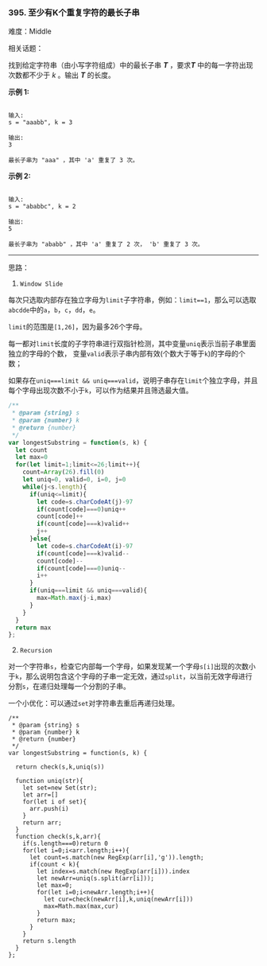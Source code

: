 ### 395. 至少有K个重复字符的最长子串

难度：Middle

相关话题：

找到给定字符串（由小写字符组成）中的最长子串 ***T***  ，要求***T*** 中的每一字符出现次数都不少于 *k*  。输出 ***T*** 的长度。



**示例 1:** 



```

输入:
s = "aaabb", k = 3

输出:
3

最长子串为 "aaa" ，其中 'a' 重复了 3 次。
```


**示例 2:** 



```

输入:
s = "ababbc", k = 2

输出:
5

最长子串为 "ababb" ，其中 'a' 重复了 2 次， 'b' 重复了 3 次。
```



-----

思路：

1. `Window Slide`

每次只选取内部存在独立字母为`limit`子字符串，例如：`limit==1`，那么可以选取`abcdde`中的`a`，`b`，`c`，`dd`，`e`。

`limit`的范围是`[1,26]`，因为最多26个字母。

每一都对`limit`长度的子字符串进行双指针检测，其中变量`uniq`表示当前子串里面独立的字母的个数，
 变量`valid`表示子串内部有效(个数大于等于`k`)的字母的个数；

如果存在`uniq===limit && uniq===valid`，说明子串存在`limit`个独立字母，并且每个字母出现次数不小于`k`，可以作为结果并且筛选最大值。

```js
/**
 * @param {string} s
 * @param {number} k
 * @return {number}
 */
var longestSubstring = function(s, k) {
  let count
  let max=0
  for(let limit=1;limit<=26;limit++){
    count=Array(26).fill(0)
    let uniq=0, valid=0, i=0, j=0
    while(j<s.length){
      if(uniq<=limit){
        let code=s.charCodeAt(j)-97
        if(count[code]===0)uniq++
        count[code]++
        if(count[code]===k)valid++
        j++
      }else{
        let code=s.charCodeAt(i)-97
        if(count[code]===k)valid--
        count[code]--
        if(count[code]===0)uniq--
        i++
      }
      if(uniq===limit && uniq===valid){
        max=Math.max(j-i,max)
      }
    }
  }
  return max
};
```


2. `Recursion`

对一个字符串`s`，检查它内部每一个字母，如果发现某一个字母`s[i]`出现的次数小于`k`，那么说明包含这个字母的子串一定无效，通过`split`，以当前无效字母进行分割`s`，在递归处理每一个分割的子串。

一个小优化：可以通过`set`对字符串去重后再递归处理。

```
/**
 * @param {string} s
 * @param {number} k
 * @return {number}
 */
var longestSubstring = function(s, k) {
  
  return check(s,k,uniq(s))
  
  function uniq(str){
    let set=new Set(str);
    let arr=[]
    for(let i of set){
      arr.push(i)
    }
    return arr;
  }
  function check(s,k,arr){
    if(s.length===0)return 0
    for(let i=0;i<arr.length;i++){
      let count=s.match(new RegExp(arr[i],'g')).length;
      if(count < k){
        let index=s.match(new RegExp(arr[i])).index
        let newArr=uniq(s.split(arr[i]));
        let max=0;
        for(let i=0;i<newArr.length;i++){
          let cur=check(newArr[i],k,uniq(newArr[i]))
          max=Math.max(max,cur)
        }
        return max;
      }
    }
    return s.length
  }
};
```

